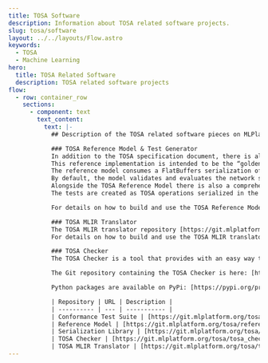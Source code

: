 ```yaml
---
title: TOSA Software
description: Information about TOSA related software projects.
slug: tosa/software
layout: ../../layouts/Flow.astro
keywords:
  - TOSA
  - Machine Learning
hero:
  title: TOSA Related Software
  description: TOSA related software projects
flow:
  - row: container_row
    sections:
      - component: text
        text_content:
          text: |-
            ## Description of the TOSA related software pieces on MLPlatform

            ### TOSA Reference Model & Test Generator
            In addition to the TOSA specification document, there is also a reference model written as C code which implements the exact behaviour as set out in the specification.
            This reference implementation is intended to be the “golden reference” for other TOSA implementations to be compared against and incorporated into regression test suites and such.
            The reference model consumes a FlatBuffers serialization of the network subgraph generated by the TOSA Serialization Library, along with input tensors for placeholder nodes in NumPy format.
            By default, the model validates and evaluates the network subgraph, and writes out the resulting output tensors in NumPy format.
            Alongside the TOSA Reference Model there is also a comprehensive set of tools for generating unit tests which exercise the behaviour of the TOSA operators.
            The tests are created as TOSA operations serialized in the flatbuffer format with inputs created in files using the NumPy format, as used by the reference model.

            For details on how to build and use the TOSA Reference Model, review the README.md in the root of that repo.

            ### TOSA MLIR Translator
            The TOSA MLIR translator repository [https://git.mlplatform.org/tosa/tosa_mlir_translator.git](https://git.mlplatform.org/tosa/tosa_mlir_translator.git) contains an MLIR pass which can serialize MLIR TOSA dialect content into a TOSA flatbuffer file.
            For details on how to build and use the TOSA MLIR translator, see the README.md in the root of that repository.

            ### TOSA Checker
            The TOSA Checker is a tool that provides with an easy way to ensure that a neural network model is compatible with the TOSA specification. The checker validates if the model can be expressed using exclusively TOSA primitive operators. It currently supports TensorFlow™ Lite models, support for additional model types will be added in the future.

            The Git repository containing the TOSA Checker is here: [https://git.mlplatform.org/tosa/tosa_checker.git](https://git.mlplatform.org/tosa/tosa_checker.git).

            Python packages are available on PyPi: [https://pypi.org/project/tosa-checker](https://pypi.org/project/tosa-checker).

            | Repository | URL | Description |
            | ---------- | --- | ----------- |
            | Conformance Test Suite | [https://git.mlplatform.org/tosa/conformance_tests.git/](https://git.mlplatform.org/tosa/conformance_tests.git/) | Conformance tests for the Base Inference profile |
            | Reference Model | [https://git.mlplatform.org/tosa/reference_model.git/](https://git.mlplatform.org/tosa/reference_model.git/) | Reference implementation and testing infrastructure for TOSA |
            | Serialization Library | [https://git.mlplatform.org/tosa/serialization_lib.git/](https://git.mlplatform.org/tosa/serialization_lib.git/) | Methods to read and write serialized TOSA graphs using a flatbuffer schema |
            | TOSA Checker | [https://git.mlplatform.org/tosa/tosa_checker.git/](https://git.mlplatform.org/tosa/tosa_checker.git/) | Checks if a TensorFlow Lite model is compatible with the TOSA specification |
            | TOSA MLIR Translator | [https://git.mlplatform.org/tosa/tosa_mlir_translator.git/](https://git.mlplatform.org/tosa/tosa_mlir_translator.git/) | Uses the serialization library to convert a TOSA MLIR graph to a serialized flatbuffer |
---
```

